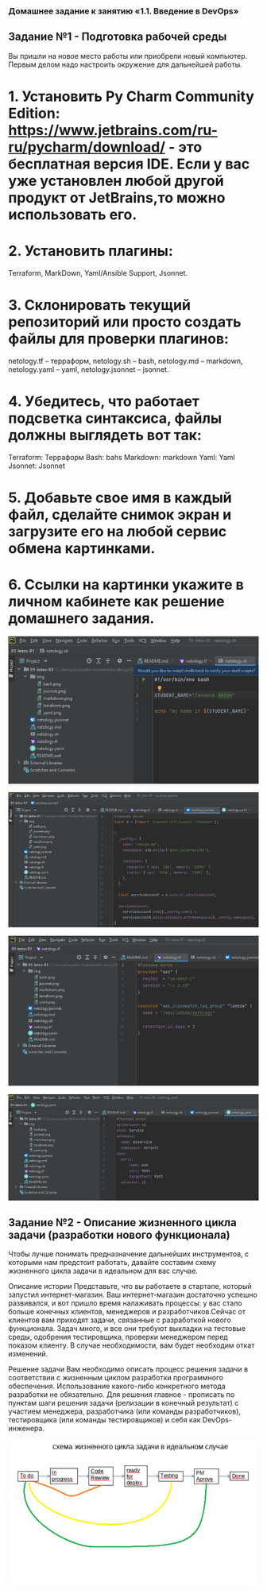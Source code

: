 ### Домашнее задание к занятию «1.1. Введение в DevOps»

## Задание №1 - Подготовка рабочей среды

Вы пришли на новое место работы или приобрели новый компьютер. Первым делом надо настроить окружение для дальнейшей работы.

# 1. Установить Py Charm Community Edition: https://www.jetbrains.com/ru-ru/pycharm/download/ - это бесплатная версия IDE. Если у вас уже установлен любой другой продукт от JetBrains,то можно использовать его.

# 2. Установить плагины:
Terraform,
MarkDown,
Yaml/Ansible Support,
Jsonnet.

# 3. Склонировать текущий репозиторий или просто создать файлы для проверки плагинов:
netology.tf – терраформ,
netology.sh – bash,
netology.md – markdown,
netology.yaml – yaml,
netology.jsonnet – jsonnet.
# 4. Убедитесь, что работает подсветка синтаксиса, файлы должны выглядеть вот так:
Terraform: Терраформ
Bash: bahs
Markdown: markdown
Yaml: Yaml
Jsonnet: Jsonnet

# 5. Добавьте свое имя в каждый файл, сделайте снимок экран и загрузите его на любой сервис обмена картинками.
# 6. Ссылки на картинки укажите в личном кабинете как решение домашнего задания.

![1.1netology_sh.png](https://github.com/antonh2o/devops-netology/blob/main/1.1-Intro/1.1netology_sh.png)

![1.1netology_json.png](https://github.com/antonh2o/devops-netology/blob/main/1.1-Intro/1.1netology_json.png)

![1.1netology_tf.png](https://github.com/antonh2o/devops-netology/blob/main/1.1-Intro/1.1netology_tf.png)

![1.1netology_yaml.png](https://github.com/antonh2o/devops-netology/blob/main/1.1-Intro/1.1netology_yaml.png)


## Задание №2 - Описание жизненного цикла задачи (разработки нового функционала)
Чтобы лучше понимать предназначение дальнейших инструментов, с которыми нам предстоит работать, давайте составим схему жизненного цикла задачи в идеальном для вас случае.

Описание истории
Представьте, что вы работаете в стартапе, который запустил интернет-магазин. Ваш интернет-магазин достаточно успешно развивался, и вот пришло время налаживать процессы: у вас стало больше конечных клиентов, менеджеров и разработчиков.Сейчас от клиентов вам приходят задачи, связанные с разработкой нового функционала. Задач много, и все они требуют выкладки на тестовые среды, одобрения тестировщика, проверки менеджером перед показом клиенту. В случае необходимости, вам будет необходим откат изменений.

Решение задачи
Вам необходимо описать процесс решения задачи в соответствии с жизненным циклом разработки программного обеспечения. Использование какого-либо конкретного метода разработки не обязательно. Для решения главное - прописать по пунктам шаги решения задачи (релизации в конечный результат) с участием менеджера, разработчика (или команды разработчиков), тестировщика (или команды тестировщиков) и себя как DevOps-инженера.

![1.1-shem.png](https://github.com/antonh2o/devops-netology/blob/main/1.1-Intro/1.1-shem.png)



